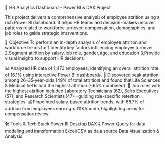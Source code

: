 👥 HR Analytics Dashboard – Power BI & DAX Project

This project delivers a comprehensive analysis of employee attrition using a rich Power BI dashboard. It helps HR teams and decision-makers uncover patterns related to workforce turnover, compensation, demographics, and job roles to guide strategic interventions.

🎯 Objective
To perform an in-depth analysis of employee attrition and workforce trends to:
1.Identify key factors influencing employee turnover
2.Segment attrition by salary, job role, gender, age, and education
3.Provide visual insights to support HR decisions

📊 Analyzed HR data of 1,473 employees, identifying an overall attrition rate of 16.1% using interactive Power BI dashboards.
🧠 Discovered peak attrition among 26–35-year-olds (49% of total attrition) and found that Life Sciences & Medical fields had the highest attrition (~65% combined).
💼 Job roles with the highest attrition included Laboratory Technicians (62), Sales Executives (57), and Research Scientists (47)—guiding role-specific retention strategies.
💰 Pinpointed salary-based attrition trends, with 68.7% of attrition from employees earning ≤ ₹5K/month, highlighting areas for compensation review.

🛠️ Tools & Tech Stack
Power BI Desktop
DAX & Power Query for data modeling and transformation
Excel/CSV as data source
Data Visualization & Analysis
